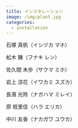 ```yaml
---
title: インスタレーション
image: /img/plant.jpg
categories:
  - installation
---
```

石塚 真帆（イシヅカ マホ）

舩木 錬（フナキ レン）

佐久間 未歩（サクマ ミホ）

岩上 涼花（イワカミ スズカ）

長濱 光玲（ナガハマ ミレイ）

原 枝里佳（ハラ エリカ）

中川 友香（ナカガワ ユウカ）
